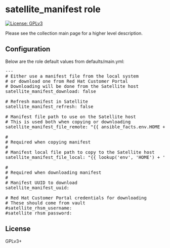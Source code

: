 # satellite_manifest role

[![License: GPLv3](https://img.shields.io/badge/license-GPLv3-brightgreen.svg)](https://www.gnu.org/licenses/gpl-3.0)

Please see the collection main page for a higher level description.

## Configuration

Below are the role default values from defaults/main.yml:

<pre>
---
# Either use a manifest file from the local system
# or download one from Red Hat Customer Portal
# Downloading will be done from the Satellite host
satellite_manifest_download: false

# Refresh manifest in Satellite
satellite_manifest_refresh: false

# Manifest file path to use on the Satellite host
# This is used both when copying or downloading
satellite_manifest_file_remote: "{{ ansible_facts.env.HOME + '/satellite_manifest.zip' }}"

#
# Required when copying manifest
#
# Manifest local file path to copy to the Satellite host
satellite_manifest_file_local: "{{ lookup('env', 'HOME') + '/satellite_manifest.zip' }}"

#
# Required when downloading manifest
#
# Manifest UUID to download
satellite_manifest_uuid:

# Red Hat Customer Portal credentials for downloading
# These should come from vault
#satellite_rhsm_username:
#satellite_rhsm_password:
</pre>

## License

GPLv3+
